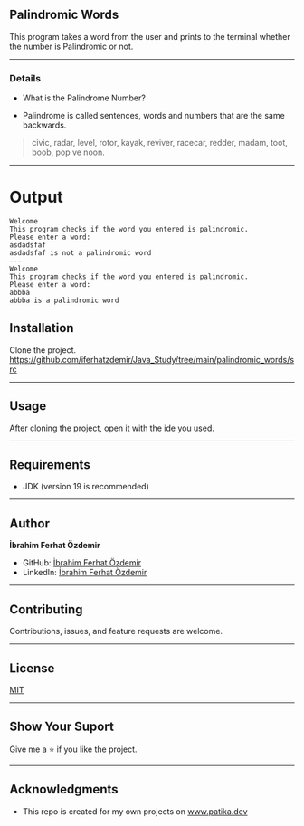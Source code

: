 
## Palindromic Words
This program takes a word from the user and prints to the terminal whether the number is Palindromic or not.

--- 

### Details
* What is the Palindrome Number?

* Palindrome is called sentences, words and numbers that are the same backwards.
> civic, radar, level, rotor, kayak, reviver, racecar, redder, madam, toot, boob, pop ve noon.

---
# Output
```agsl
Welcome
This program checks if the word you entered is palindromic.
Please enter a word:
asdadsfaf
asdadsfaf is not a palindromic word
---
Welcome
This program checks if the word you entered is palindromic.
Please enter a word:
abbba
abbba is a palindromic word

```





## Installation
Clone the project.
https://github.com/iferhatzdemir/Java_Study/tree/main/palindromic_words/src

---

## Usage
After cloning the project, open it with the ide you used.

---

## Requirements
* JDK (version 19 is recommended)

---

## Author
**İbrahim Ferhat Özdemir**

* GitHub: [İbrahim Ferhat Özdemir](https://github.com/iferhatzdemir)
* LinkedIn: [İbrahim Ferhat Özdemir](https://www.linkedin.com/in/ibrahim-ferhat-%C3%B6zdemir-4304b4139/
  )
---

## Contributing
Contributions, issues, and feature requests are welcome.

---

## License

[MIT](https://choosealicense.com/licenses/mit/)

---

## Show Your Suport
Give me a &#11088; if you like the project.

---

## Acknowledgments
* This repo is created for my own projects on www.patika.dev